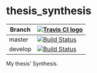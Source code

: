 # thesis_synthesis

Branch |[![Travis CI logo](pics/TravisCI.png)](https://travis-ci.org)                                                                                         
-------|------------------------------------------------------------------------------------------------------------------------------------------------------
master |[![Build Status](https://travis-ci.org/richelbilderbeek/thesis_synthesis.svg?branch=master)](https://travis-ci.org/richelbilderbeek/thesis_synthesis) 
develop|[![Build Status](https://travis-ci.org/richelbilderbeek/thesis_synthesis.svg?branch=develop)](https://travis-ci.org/richelbilderbeek/thesis_synthesis)

My thesis' Synthesis.

